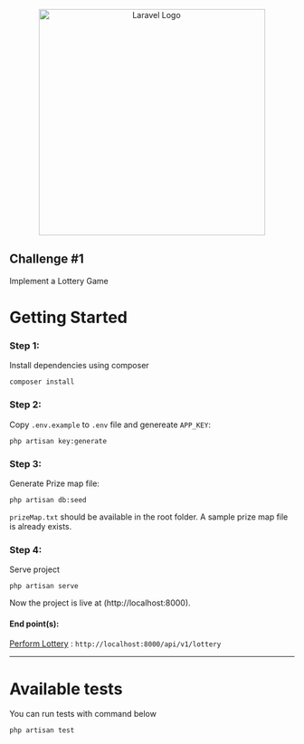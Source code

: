 
<p align="center"><a href="https://telewebion.com" target="_blank"><img src="https://static.telewebion.com/assets/logo-top-new.png" width="400" alt="Laravel Logo"></a></p>

## Challenge #1
Implement a Lottery Game

# Getting Started

### Step 1:
Install dependencies using composer

```
composer install
```

### Step 2:

Copy `.env.example` to `.env` file and genereate `APP_KEY`:

```
php artisan key:generate
```

### Step 3:

Generate Prize map file:

```
php artisan db:seed
```
`prizeMap.txt` should be available in the root folder. A sample prize map file is already exists.

### Step 4:

Serve project
```
php artisan serve
```
Now the project is live at (http://localhost:8000).

#### End point(s):

[Perform Lottery](http://localhost:8000/api/v1/lottery) : `http://localhost:8000/api/v1/lottery`

-------

# Available tests

You can run tests with command below

```
php artisan test
```
